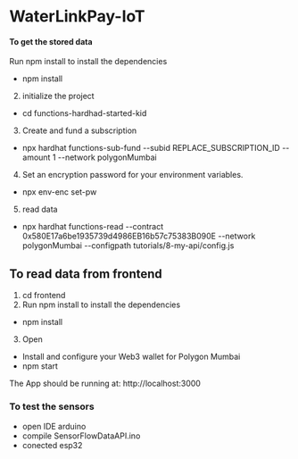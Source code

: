 # WaterLinkPay-IoT
#### To get the stored data
Run npm install to install the dependencies
- npm install 
2. initialize the project
- cd functions-hardhad-started-kid 
3. Create and fund a subscription
- npx hardhat functions-sub-fund --subid REPLACE_SUBSCRIPTION_ID --amount 1 --network polygonMumbai
4. Set an encryption password for your environment variables.
- npx env-enc set-pw
5. read data
- npx hardhat functions-read  --contract 0x580E17a6be1935739d4986EB16b57c75383B090E  --network polygonMumbai --configpath tutorials/8-my-api/config.js
## To read data from frontend
1. cd frontend
2. Run npm install to install the dependencies
- npm install  
3. Open 
- Install and configure your Web3 wallet for Polygon Mumbai
- npm start

The App should be running at: http://localhost:3000
  
### To test the sensors
- open IDE arduino
- compile SensorFlowDataAPI.ino
- conected esp32
